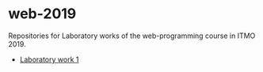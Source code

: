 # web-2019
Repositories for Laboratory works of the web-programming course in ITMO 2019. 

* [Laboratory work 1](https://github.com/toshiks/web-2019/blob/master/lab1/)

